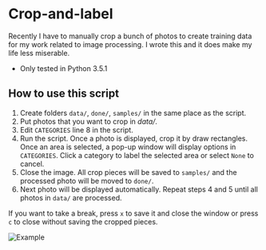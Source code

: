 # Crop-and-label

Recently I have to manually crop a bunch of photos to create training data for my work related to image processing. I wrote this and it does make my life less miserable.

* Only tested in Python 3.5.1

## How to use this script
 1. Create folders `data/`, `done/`, `samples/` in the same place as the script.
 2. Put photos that you want to crop in *data/*.
 3. Edit `CATEGORIES` line 8 in the script.
 4. Run the script. Once a photo is displayed, crop it by draw rectangles. Once an area is selected, a pop-up window will display options in `CATEGORIES`. Click a category to label the selected area or select `None` to cancel.
 5. Close the image. All crop pieces will be saved to `samples/` and the processed photo will be moved to `done/`.
 6. Next photo will be displayed automatically. Repeat steps 4 and 5 until all photos in `data/` are processed.

If you want to take a break, press `x` to save it and close the window or press `c` to close without saving the cropped pieces.

![Example](https://cloud.githubusercontent.com/assets/6327275/16175193/e9c1cca8-35b2-11e6-8df9-dd80e437fb1e.png)

